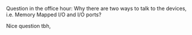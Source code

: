 Question in the office hour: 
Why there are two ways to talk to the devices, i.e. Memory Mapped I/O and I/O
ports?

Nice question tbh, 
